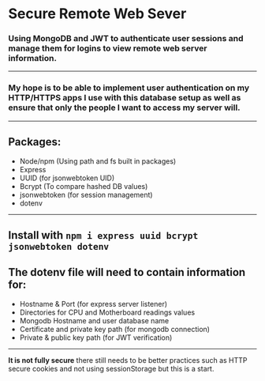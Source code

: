 # Secure Remote Web Sever #
### Using MongoDB and JWT to authenticate user sessions and manage them for logins to view remote web server information. 
---
### My hope is to be able to implement user authentication on my HTTP/HTTPS apps I use with this database setup as well as ensure that only the people I want to access my server will. 
---
## Packages:
- Node/npm (Using path and fs built in packages)
- Express 
- UUID (for jsonwebtoken UID)
- Bcrypt (To compare hashed DB values)
- jsonwebtoken (for session management)
- dotenv
---
Install with `npm i express uuid bcrypt jsonwebtoken dotenv`
---
## The dotenv file will need to contain information for:
- Hostname & Port (for express server listener)
- Directories for CPU and Motherboard readings values
- Mongodb Hostname and user database name
- Certificate and private key path (for mongodb connection)
- Private & public key path (for JWT verification)
---
**It is not fully secure** there still needs to be better practices such as HTTP secure cookies and not using sessionStorage but this is a start.  